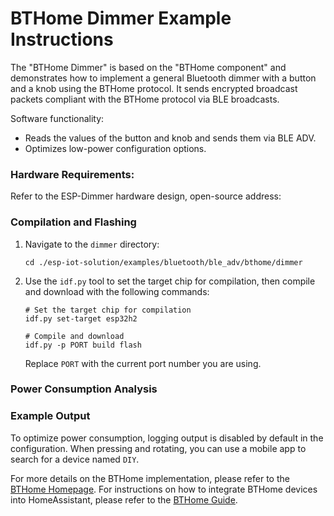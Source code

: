 # BTHome Dimmer Example Instructions

The "BTHome Dimmer" is based on the "BTHome component" and demonstrates how to implement a general Bluetooth dimmer with a button and a knob using the BTHome protocol. It sends encrypted broadcast packets compliant with the BTHome protocol via BLE broadcasts.

Software functionality:

- Reads the values of the button and knob and sends them via BLE ADV.
- Optimizes low-power configuration options.

### Hardware Requirements:

Refer to the ESP-Dimmer hardware design, open-source address:

### Compilation and Flashing

1. Navigate to the `dimmer` directory:

   ```
   cd ./esp-iot-solution/examples/bluetooth/ble_adv/bthome/dimmer
   ```

2. Use the `idf.py` tool to set the target chip for compilation, then compile and download with the following commands:

   ```
   # Set the target chip for compilation
   idf.py set-target esp32h2

   # Compile and download
   idf.py -p PORT build flash
   ```

   Replace `PORT` with the current port number you are using.

### Power Consumption Analysis

### Example Output

To optimize power consumption, logging output is disabled by default in the configuration. When pressing and rotating, you can use a mobile app to search for a device named `DIY`.

For more details on the BTHome implementation, please refer to the [BTHome Homepage](https://bthome.io/). For instructions on how to integrate BTHome devices into HomeAssistant, please refer to the [BTHome Guide](https://www.home-assistant.io/integrations/bthome/).